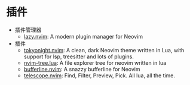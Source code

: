 # 插件

- 插件管理器
  - [lazy.nvim](https://github.com/folke/lazy.nvim): A modern plugin manager for Neovim
- 插件
  - [tokyonight.nvim](https://github.com/folke/tokyonight.nvim): A clean, dark Neovim theme written in Lua, with support for lsp, treesitter and lots of plugins.
  - [nvim-tree.lua](https://github.com/nvim-tree/nvim-tree.lua): A file explorer tree for neovim written in lua
  - [bufferline.nvim](https://github.com/akinsho/bufferline.nvim): A snazzy bufferline for Neovim
  - [telescope.nvim](https://github.com/nvim-telescope/telescope.nvim): Find, Filter, Preview, Pick. All lua, all the time.

